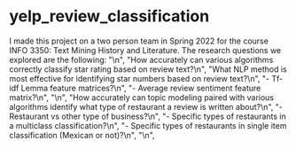 # yelp_review_classification

I made this project on a two person team in Spring 2022 for the course INFO 3350: Text Mining History and Literature. The research questions we explored are the following:
    "\n",
    "How accurately can various algorithms correctly classify star rating based on review text?\n",
    "What NLP method is most effective for identifying star numbers based on review text?\n",
    "- Tf-idf Lemma feature matrices?\n",
    "- Average review sentiment feature matrix?\n",
    "\n",
    "How accurately can topic modeling paired with various algorithms identify what type of restaurant a review is written about?\n",
    "- Restaurant vs other type of business?\n",
    "- Specific types of restaurants in a multiclass classification?\n",
    "- Specific types of restaurants in single item classification (Mexican or not)?\n",
    "\n",
